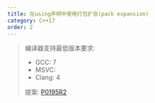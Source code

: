 ```yaml
---
title: 在using声明中使用打包扩张(pack expansion)
category: C++17
order: 2
---
```


> 编译器支持最低版本要求:
> * GCC: 7
> * MSVC:
> * Clang: 4
>
> 提案: [P0195R2](http://wg21.link/p0195r2)
